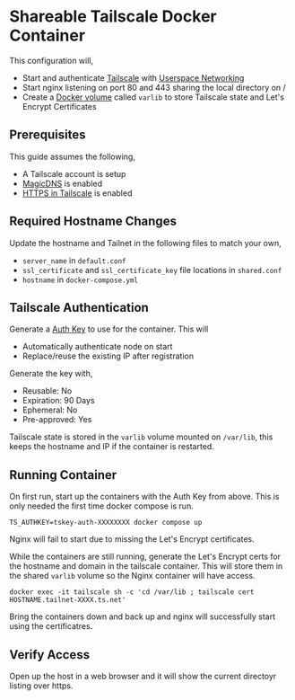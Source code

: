 # Shareable Tailscale Docker Container

This configuration will,

- Start and authenticate [Tailscale](https://tailscale.com) with [Userspace Networking](https://tailscale.com/kb/1112/userspace-networking/)
- Start nginx listening on port 80 and 443 sharing the local directory on /
- Create a [Docker volume](https://docs.docker.com/storage/volumes/) called `varlib` to store Tailscale state and Let's Encrypt Certificates

## Prerequisites

This guide assumes the following,

- A Tailscale account is setup
- [MagicDNS](https://tailscale.com/kb/1081/magicdns/) is enabled
- [HTTPS in Tailscale](https://tailscale.com/kb/1153/enabling-https/) is enabled

## Required Hostname Changes

Update the hostname and Tailnet in the following files to match your own,

- `server_name` in `default.conf`
- `ssl_certificate` and `ssl_certificate_key` file locations in `shared.conf`
- `hostname` in `docker-compose.yml`

## Tailscale Authentication

Generate a [Auth Key](https://tailscale.com/kb/1085/auth-keys/) to use for the container. This will

- Automatically authenticate node on start
- Replace/reuse the existing IP after registration

Generate the key with,

- Reusable: No
- Expiration: 90 Days
- Ephemeral: No
- Pre-approved: Yes

Tailscale state is stored in the `varlib` volume mounted on `/var/lib`, this keeps the hostname and IP if the  container is restarted.

## Running Container

On first run, start up the containers with the Auth Key from above. This is only needed the first time docker compose is run.

```
TS_AUTHKEY=tskey-auth-XXXXXXXX docker compose up
```

Nginx will fail to start due to missing the Let's Encrypt certificates.

While the containers are still running, generate the Let's Encrypt certs for the hostname and domain in the tailscale container. This will store them in the shared `varlib` volume so the Nginx container will have access.

```
docker exec -it tailscale sh -c 'cd /var/lib ; tailscale cert HOSTNAME.tailnet-XXXX.ts.net'
```

Bring the containers down and back up and nginx will successfully start using the certificatres.

## Verify Access

Open up the host in a web browser and it will show the current directoyr listing over https.

